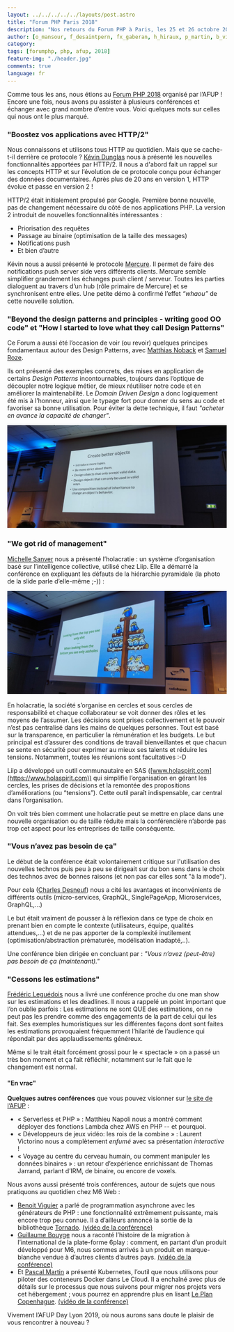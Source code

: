 ```yaml
---
layout: ../../../../../layouts/post.astro
title: "Forum PHP Paris 2018"
description: "Nos retours du Forum PHP à Paris, les 25 et 26 octobre 2018"
author: [o_mansour, f_desaintpern, fx_gaberan, h_hiraux, p_martin, b_viguier, g_bouyge]
category:
tags: [forumphp, php, afup, 2018]
feature-img: "./header.jpg"
comments: true
language: fr
---
```


Comme tous les ans, nous étions au [Forum PHP 2018](https://event.afup.org/forumphp2018/) organisé par l’AFUP ! Encore une fois, nous avons pu assister à plusieurs conférences et échanger avec grand nombre d’entre vous. Voici quelques mots sur celles qui nous ont le plus marqué.

### "Boostez vos applications avec HTTP/2"

Nous connaissons et utilisons tous HTTP au quotidien. Mais que se cache-t-il derrière ce protocole ?
[Kévin Dunglas](https://twitter.com/dunglas) nous à présenté les nouvelles fonctionnalités apportées par HTTP/2.
Il nous a d'abord fait un rappel sur les concepts HTTP et sur l’évolution de ce protocole conçu pour échanger des données documentaires.
Après plus de 20 ans en version 1, HTTP évolue et passe en version 2 !

HTTP/2 était initialement propulsé par Google. Première bonne nouvelle, pas de changement nécessaire du côté de nos applications PHP. La version 2 introduit de nouvelles fonctionnalités intéressantes :

 * Priorisation des requêtes
 * Passage au binaire (optimisation de la taille des messages)
 * Notifications push
 * Et bien d’autre

Kévin nous a aussi présenté le protocole [Mercure](https://github.com/dunglas/mercure). Il permet de faire des notifications push server side vers différents clients. Mercure semble simplifier grandement les échanges push client / serveur. Toutes les parties dialoguent au travers d’un hub (rôle primaire de Mercure) et se synchronisent entre elles. Une petite démo à confirmé l’effet *“whaou”* de cette nouvelle solution.

### "Beyond the design patterns and principles - writing good OO code" et "How I started to love what they call Design Patterns"

Ce Forum a aussi été l’occasion de voir (ou revoir) quelques principes fondamentaux autour des Design Patterns, avec [Matthias Noback](https://twitter.com/matthiasnoback) et [Samuel Roze](https://twitter.com/samuelroze).

Ils ont présenté des exemples concrets, des mises en application de certains *Design Patterns* incontournables, toujours dans l’optique de découpler notre logique métier, de mieux réutiliser notre code et en améliorer la maintenabilité. Le *Domain Driven Design* a donc logiquement été mis à l’honneur, ainsi que le typage fort pour donner du sens au code et favoriser sa bonne utilisation. Pour éviter la dette technique, il faut *"acheter en avance la capacité de changer"*.

![Create better object](./Create-better-object.jpg)

### "We got rid of management"

[Michelle Sanver](https://twitter.com/michellesanver) nous a présenté l’holacratie : un système d’organisation basé sur l’intelligence collective, utilisé chez Liip. Elle a démarré la conférence en expliquant les défauts de la hiérarchie pyramidale (la photo de la slide parle d’elle-même ;-)) :

![Create better object](./We-got-rif-of-management.jpg)

En holacratie, la société s’organise en cercles et sous cercles de responsabilité et chaque collaborateur se voit donner des rôles et les moyens de l’assumer. Les décisions sont prises collectivement et le pouvoir n’est pas centralisé dans les mains de quelques personnes. Tout est basé sur la transparence, en particulier la rémunération et les budgets. Le but principal est d’assurer des conditions de travail bienveillantes et que chacun se sente en sécurité pour exprimer au mieux ses talents et réduire les tensions. Notamment, toutes les réunions sont facultatives :-D

Liip a développé un outil communautaire en SAS ([www.holaspirit.com](https://www.holaspirit.com)) qui simplifie l’organisation en gérant les cercles, les prises de décisions et la remontée des propositions d’améliorations (ou “tensions”). Cette outil paraît indispensable, car central dans l’organisation. 

On voit très bien comment une holacratie peut se mettre en place dans une nouvelle organisation ou de taille réduite mais la conférencière n’aborde pas trop cet aspect pour les entreprises de taille conséquente.

### "Vous n’avez pas besoin de ça"

Le début de la conférence était volontairement critique sur l'utilisation des nouvelles technos puis peu à peu se dirigeait sur du bon sens dans le choix des technos avec de bonnes raisons (et non pas car elles sont "à la mode").

Pour cela ([Charles Desneuf](https://twitter.com/Selrahcd)) nous a cité les avantages et inconvénients de différents outils (micro-services, GraphQL, SinglePageApp, Microservices, GraphQL,...)

Le but était vraiment de pousser à la réflexion dans ce type de choix en prenant bien en compte le contexte (utilisateurs, équipe, qualités attendues,...) et de ne pas apporter de la complexité inutilement (optimisation/abstraction prématurée, modélisation inadapté,..).

Une conférence bien dirigée en concluant par :
*"Vous n’avez (peut-être) pas besoin de ça (maintenant)."*



### "Cessons les estimations"

[Frédéric Leguédois](https://twitter.com/f_leguedois) nous a livré une conférence proche du one man show sur les estimations et les deadlines. Il nous a rappelé un point important que l’on oublie parfois : Les estimations ne sont QUE des estimations, on ne peut pas les prendre comme des engagements de la part de celui qui les fait. Ses exemples humoristiques sur les différentes façons dont sont faites les estimations provoquaient fréquemment l’hilarité de l’audience qui répondait par des applaudissements généreux.

Même si le trait était forcément grossi pour le « spectacle » on a passé un très bon moment et ça fait réfléchir, notamment sur le fait que le changement est normal. 

#### "En vrac"

**Quelques autres conférences** que vous pouvez visionner sur [le site de l’AFUP](https://afup.org/talks/) :

 * « Serverless et PHP » : Matthieu Napoli nous a montré comment déployer des fonctions Lambda chez AWS en PHP -- et pourquoi.
 * « Développeurs de jeux vidéo: les rois de la combine » : Laurent Victorino nous a complètement *enfumé* avec sa présentation *interactive* !
* « Voyage au centre du cerveau humain, ou comment manipuler les données binaires » : un retour d’expérience enrichissant de Thomas Jarrand, parlant d’IRM, de binaire, ou encore de voxels.

Nous avons aussi présenté trois conférences, autour de sujets que nous pratiquons au quotidien chez M6 Web :

 * [Benoit Viguier](https://twitter.com/b_viguier) a parlé de programmation asynchrone avec les générateurs de PHP : une fonctionnalité extrêmement puissante, mais encore trop peu connue. Il a d’ailleurs annoncé la sortie de la bibliothèque [Tornado](https://github.com/BedrockStreaming/Tornado). [(vidéo de la conférence)](https://afup.org/talks/2752-generateurs-et-programmation-asynchrone-mode-d-emploi)
 * [Guillaume Bouyge](https://twitter.com/BouygeGuillaume) nous a raconté l’histoire de la migration à l’international de la plate-forme 6play : comment, en partant d’un produit développé pour M6, nous sommes arrivés à un produit en marque-blanche vendue à d’autres clients d’autres pays. [(vidéo de la conférence)](https://afup.org/talks/2776-de-6play-fr-a-une-plate-forme-internationale-retour-d-experience)
 * Et [Pascal Martin](https://twitter.com/pascal_martin) a présenté Kubernetes, l’outil que nous utilisons pour piloter des conteneurs Docker dans Le Cloud. Il a enchaîné avec plus de détails sur le processus que nous suivons pour migrer nos projets vers cet hébergement ; vous pourrez en apprendre plus en lisant [Le Plan Copenhague](https://leanpub.com/6cloud/). [(vidéo de la conférence)](https://afup.org/talks/2816-docker-en-prod-oui-avec-kubernetes) 

Vivement l’AFUP Day Lyon 2019, où nous aurons sans doute le plaisir de vous rencontrer à nouveau ?
